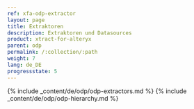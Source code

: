 ```yaml
---
ref: xfa-odp-extractor
layout: page
title: Extraktoren
description: Extraktoren und Datasources
product: xtract-for-alteryx
parent: odp
permalink: /:collection/:path
weight: 7
lang: de_DE
progressstate: 5
---
```


{% include _content/de/odp/odp-extractors.md %} 
{% include _content/de/odp/odp-hierarchy.md %} 

